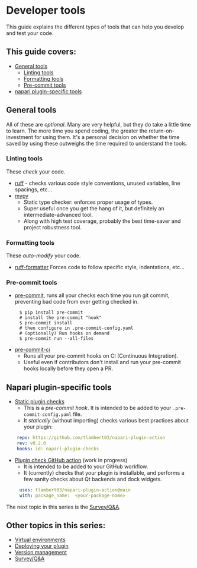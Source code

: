 # Developer tools

This guide explains the different types of tools that can help you develop and test your code.

## This guide covers:

- [General tools](#general-tools)
  - [Linting tools](#linting-tools)
  - [Formatting tools](#formatting-tools)
  - [Pre-commit tools](#pre-commit-tools)
- [napari plugin-specific tools](#napari-plugin-specific-tools)

## General tools

All of these are *optional*.
Many are very helpful, but they do take a little time to learn. The more time you spend coding, the greater the return-on-investment for using them. It's a personal decision on whether the time saved by using these outweighs the time required to understand the tools.

### Linting tools

These _check_ your code.

- [ruff](https://github.com/astral-sh/ruff) - checks various code style conventions, unused variables, line spacings, etc…
- [mypy](https://github.com/python/mypy)
  - Static type checker: enforces proper usage of types.
  - Super useful once you get the hang of it, but definitely an intermediate-advanced tool.
  - Along with high test coverage, probably the best time-saver and project robustness tool.

### Formatting tools

These _auto-modify_ your code.

- [ruff-formatter](https://docs.astral.sh/ruff/formatter/)
  Forces code to follow specific style, indentations, etc...

### Pre-commit tools

- [pre-commit](https://pre-commit.com/), runs all your checks each time you run git commit, preventing bad code from ever getting checked in.

```console
     $ pip install pre-commit
     # install the pre-commit "hook"
     $ pre-commit install
     # then configure in .pre-commit-config.yaml
     # (optionally) Run hooks on demand
     $ pre-commit run --all-files
```

- [pre-commit-ci](https://pre-commit.ci/)
  - Runs all your pre-commit hooks on CI (Continuous Integration).
  - Useful even if contributors don't install and run your pre-commit hooks locally before they open a PR.

## Napari plugin-specific tools

- [Static plugin checks](https://github.com/tlambert03/napari-plugin-checks)
  - This is a *pre-commit hook*. It is intended to be added to your
    `.pre-commit-config.yaml` file.
  - It *statically* (without importing) checks various best practices about your plugin:

```yaml
    repo: https://github.com/tlambert03/napari-plugin-action
    rev: v0.2.0
    hooks: id: napari-plugin-checks
```

- [Plugin check GitHub action](https://github.com/tlambert03/napari-plugin-action) (work in progress)
  - It is intended to be added to your GitHub workflow.
  - It (currently) checks that your plugin is installable, and performs a few sanity checks about Qt backends and dock widgets.

```yaml
     uses: tlambert03/napari-plugin-action@main
     with: package_name:  <your-package-name>
```

The next topic in this series is the [Survey/Q&A](./5-survey.md).

## Other topics in this series:

- [Virtual environments](./1-virtual-environments)
- [Deploying your plugin](./2-deploying-your-plugin.md)
- [Version management](./3-version-management.md)
- [Survey/Q&A](./5-survey.md)
